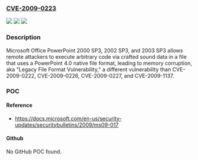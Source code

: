 ### [CVE-2009-0223](https://cve.mitre.org/cgi-bin/cvename.cgi?name=CVE-2009-0223)
![](https://img.shields.io/static/v1?label=Product&message=n%2Fa&color=blue)
![](https://img.shields.io/static/v1?label=Version&message=n%2Fa&color=blue)
![](https://img.shields.io/static/v1?label=Vulnerability&message=n%2Fa&color=brighgreen)

### Description

Microsoft Office PowerPoint 2000 SP3, 2002 SP3, and 2003 SP3 allows remote attackers to execute arbitrary code via crafted sound data in a file that uses a PowerPoint 4.0 native file format, leading to memory corruption, aka "Legacy File Format Vulnerability," a different vulnerability than CVE-2009-0222, CVE-2009-0226, CVE-2009-0227, and CVE-2009-1137.

### POC

#### Reference
- https://docs.microsoft.com/en-us/security-updates/securitybulletins/2009/ms09-017

#### Github
No GitHub POC found.

